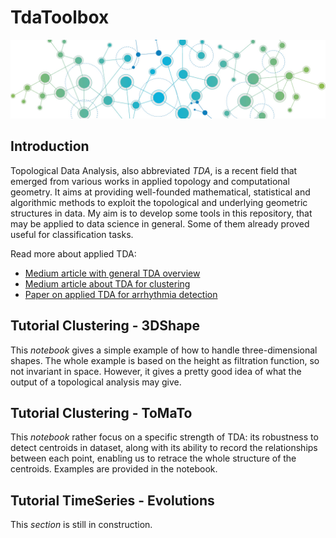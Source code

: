 # TdaToolbox 

![LOGO](./figures/header.jpg)

## Introduction

Topological Data Analysis, also abbreviated *TDA*, is a recent field that emerged from various works in applied topology and computational geometry. It aims at providing well-founded mathematical, statistical and algorithmic methods to exploit the topological and underlying geometric structures in data. My aim is to develop some tools in this repository, that may be applied to data science in general. Some of them already proved useful for classification tasks.

Read more about applied TDA:
- [Medium article with general TDA overview](https://towardsdatascience.com/from-tda-to-dl-d06f234f51d)
- [Medium article about TDA for clustering](https://towardsdatascience.com/tda-to-rule-them-all-tomato-clustering-878e03394a1)
- [Paper on applied TDA for arrhythmia detection](https://hal.inria.fr/hal-02155849/file/1906.05795.pdf)

## Tutorial Clustering - 3DShape

This _notebook_ gives a simple example of how to handle three-dimensional shapes. The whole example is based on the height as filtration function, so not invariant in space. However, it gives a pretty good idea of what the output of a topological analysis may give.

## Tutorial Clustering - ToMaTo

This _notebook_ rather focus on a specific strength of TDA: its robustness to detect centroids in dataset, along with its ability to record the relationships between each point, enabling us to retrace the whole structure of the centroids. Examples are provided in the notebook.

## Tutorial TimeSeries - Evolutions

This _section_ is still in construction.